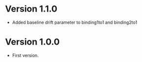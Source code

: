 # Version 1.1.0
 - Added baseline drift parameter to binding1to1 and binding2to1

# Version 1.0.0
 - First version.
